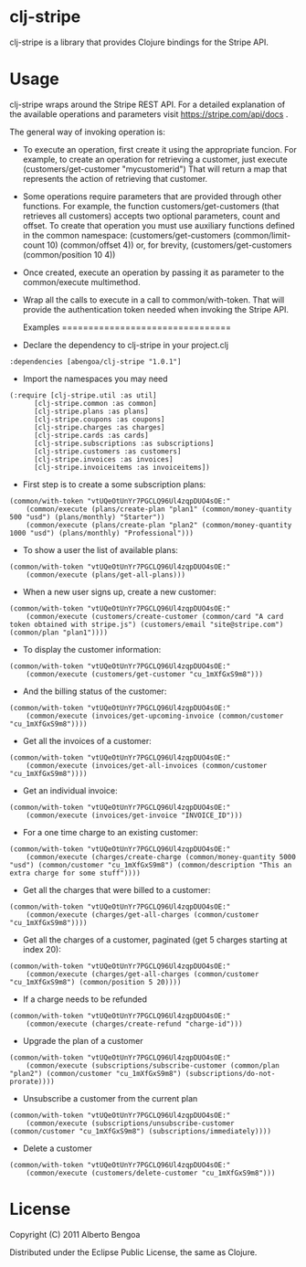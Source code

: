 clj-stripe
================================

clj-stripe is a library that provides Clojure bindings for the Stripe API.

Usage
================================

clj-stripe wraps around the Stripe REST API. For a detailed explanation of the available operations and parameters visit https://stripe.com/api/docs .

The general way of invoking operation is:

* To execute an operation, first create it using the appropriate funcion. For example, to create an operation for retrieving a customer, just execute
(customers/get-customer "mycustomerid")
That will return a map that represents the action of retrieving that customer.
* Some operations require parameters that are provided through other functions. For example, the function customers/get-customers (that retrieves all customers) accepts two optional parameters, count and offset. To create that operation you must use auxiliary functions defined in the common namespace:
(customers/get-customers (common/limit-count 10) (common/offset 4))
or, for brevity,
(customers/get-customers (common/position 10 4))
* Once created, execute an operation by passing it as parameter to the common/execute multimethod.
* Wrap all the calls to execute in a call to common/with-token. That will provide the authentication token needed when invoking the Stripe API.

  Examples
================================

* Declare the dependency to clj-stripe in your project.clj

```
:dependencies [abengoa/clj-stripe "1.0.1"]
```

* Import the namespaces you may need

```
(:require [clj-stripe.util :as util]
	  [clj-stripe.common :as common]
	  [clj-stripe.plans :as plans]
	  [clj-stripe.coupons :as coupons]
	  [clj-stripe.charges :as charges]
	  [clj-stripe.cards :as cards]
	  [clj-stripe.subscriptions :as subscriptions]
	  [clj-stripe.customers :as customers]
	  [clj-stripe.invoices :as invoices]
	  [clj-stripe.invoiceitems :as invoiceitems])
```

* First step is to create a some subscription plans:

```
(common/with-token "vtUQeOtUnYr7PGCLQ96Ul4zqpDUO4sOE:"
    (common/execute (plans/create-plan "plan1" (common/money-quantity 500 "usd") (plans/monthly) "Starter"))
    (common/execute (plans/create-plan "plan2" (common/money-quantity 1000 "usd") (plans/monthly) "Professional")))
```

* To show a user the list of available plans:

```
(common/with-token "vtUQeOtUnYr7PGCLQ96Ul4zqpDUO4sOE:"
    (common/execute (plans/get-all-plans)))
```

* When a new user signs up, create a new customer:

```
(common/with-token "vtUQeOtUnYr7PGCLQ96Ul4zqpDUO4sOE:"
    (common/execute (customers/create-customer (common/card "A card token obtained with stripe.js") (customers/email "site@stripe.com") (common/plan "plan1"))))
```

* To display the customer information:

```
(common/with-token "vtUQeOtUnYr7PGCLQ96Ul4zqpDUO4sOE:"
    (common/execute (customers/get-customer "cu_1mXfGxS9m8")))
```

* And the billing status of the customer:

```
(common/with-token "vtUQeOtUnYr7PGCLQ96Ul4zqpDUO4sOE:"
    (common/execute (invoices/get-upcoming-invoice (common/customer "cu_1mXfGxS9m8"))))
```

* Get all the invoices of a customer:

```
(common/with-token "vtUQeOtUnYr7PGCLQ96Ul4zqpDUO4sOE:"
	(common/execute (invoices/get-all-invoices (common/customer "cu_1mXfGxS9m8"))))
```

* Get an individual invoice:

```
(common/with-token "vtUQeOtUnYr7PGCLQ96Ul4zqpDUO4sOE:"
	(common/execute (invoices/get-invoice "INVOICE_ID")))
```

* For a one time charge to an existing customer:

```
(common/with-token "vtUQeOtUnYr7PGCLQ96Ul4zqpDUO4sOE:"
    (common/execute (charges/create-charge (common/money-quantity 5000 "usd") (common/customer "cu_1mXfGxS9m8") (common/description "This an extra charge for some stuff"))))
```

* Get all the charges that were billed to a customer:

```
(common/with-token "vtUQeOtUnYr7PGCLQ96Ul4zqpDUO4sOE:"
    (common/execute (charges/get-all-charges (common/customer "cu_1mXfGxS9m8"))))
```

* Get all the charges of a customer, paginated (get 5 charges starting at index 20):

```
(common/with-token "vtUQeOtUnYr7PGCLQ96Ul4zqpDUO4sOE:"
    (common/execute (charges/get-all-charges (common/customer "cu_1mXfGxS9m8") (common/position 5 20))))
```

* If a charge needs to be refunded

```
(common/with-token "vtUQeOtUnYr7PGCLQ96Ul4zqpDUO4sOE:"
    (common/execute (charges/create-refund "charge-id")))
```

* Upgrade the plan of a customer

```
(common/with-token "vtUQeOtUnYr7PGCLQ96Ul4zqpDUO4sOE:"
    (common/execute (subscriptions/subscribe-customer (common/plan "plan2") (common/customer "cu_1mXfGxS9m8") (subscriptions/do-not-prorate))))
```

* Unsubscribe a customer from the current plan

```
(common/with-token "vtUQeOtUnYr7PGCLQ96Ul4zqpDUO4sOE:"
    (common/execute (subscriptions/unsubscribe-customer (common/customer "cu_1mXfGxS9m8") (subscriptions/immediately))))
```

* Delete a customer

```
(common/with-token "vtUQeOtUnYr7PGCLQ96Ul4zqpDUO4sOE:"
    (common/execute (customers/delete-customer "cu_1mXfGxS9m8")))
```


License
================================

Copyright (C) 2011 Alberto Bengoa

Distributed under the Eclipse Public License, the same as Clojure.

